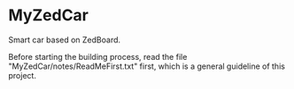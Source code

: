 MyZedCar
========

Smart car based on ZedBoard.

Before starting the building process, read the file "MyZedCar/notes/ReadMeFirst.txt" first, which is a general guideline of this project.


